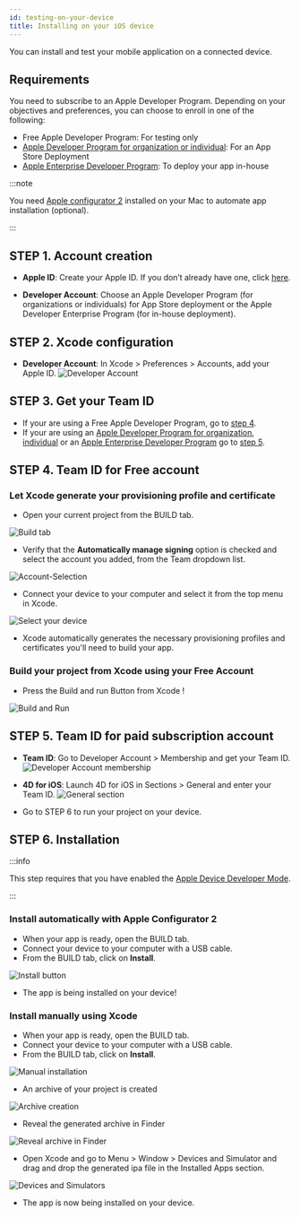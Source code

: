 ```yaml
---
id: testing-on-your-device
title: Installing on your iOS device
---
```


You can install and test your mobile application on a connected device. 


## Requirements

You need to subscribe to an Apple Developer Program. Depending on your objectives and preferences, you can choose to enroll in one of the following:

* Free Apple Developer Program: For testing only
* [Apple Developer Program for organization or individual](https://developer.apple.com/programs/enroll/): For an App Store Deployment
* [Apple Enterprise Developer Program](https://developer.apple.com/programs/enterprise/): To deploy your app in-house


:::note

You need [Apple configurator 2](https://itunes.apple.com/us/app/apple-configurator-2/id1037126344) installed on your Mac to automate app installation (optional).

:::


## STEP 1. Account creation

* **Apple ID**: Create your Apple ID. If you don’t already have one, click [here](https://appleid.apple.com/account#!&page=create).  

* **Developer Account**: Choose an Apple Developer Program (for organizations or individuals) for App Store deployment or the Apple Developer Enterprise Program (for in-house deployment).

## STEP 2. Xcode configuration

* **Developer Account**: In Xcode > Preferences > Accounts, add your Apple ID.
![Developer Account](img/Developer-Account-4D-for-iOS.png) 

## STEP 3. Get your Team ID

* If your are using a Free Apple Developer Program, go to [step 4](#step-4-team-id-for-free-account).
* If your are using an [Apple Developer Program for organization](../tutorials/developer-program/register-apple-developer-program-organization), [individual](../tutorials/developer-program/register-apple-developer-program-individual) or an [Apple Enterprise Developer Program](../tutorials/developer-program/register-apple-developer-enterprise-program) go to [step 5](#step-5-team-id-for-paid-subscription-account).

## STEP 4. Team ID for Free account

### Let Xcode generate your provisioning profile and certificate  

* Open your current project from the BUILD tab.

![Build tab](img/Open-your-project-Xcode-4D-for-iOS.png) 

* Verify that the **Automatically manage signing** option is checked and select the account you added, from the Team dropdown list.

![Account-Selection](img/account-Selection-Free-Account.png) 

* Connect your device to your computer and select it from the top menu in Xcode.

![Select your device](img/select-device-Free-Account.png) 

* Xcode automatically generates the necessary provisioning profiles and certificates you'll need to build your app.

### Build your project from Xcode using your Free Account

* Press the Build and run Button from Xcode !

![Build and Run](img/Build-Run-Free-Account.png) 

## STEP 5. Team ID for paid subscription account

* **Team ID**: Go to Developer Account > Membership and get your Team ID.
![Developer Account membership](img/Team-ID-4D-for-iOS.png) 

* **4D for iOS**: Launch 4D for iOS in Sections > General and enter your Team ID.
![General section](img/Team-ID-General-Section-4D-for-iOS.png) 

* Go to STEP 6 to run your project on your device.

## STEP 6. Installation


:::info

This step requires that you have enabled the [Apple Device Developer Mode](../getting-started/requirements.md#apple-device-developer-mode).

:::

### Install automatically with Apple Configurator 2

* When your app is ready, open the BUILD tab.
* Connect your device to your computer with a USB cable.
* From the BUILD tab, click on **Install**.

![Install button](img/Install-button-build-tab-4D-for-iOS.png) 

* The app is being installed on your device!

### Install manually using Xcode

* When your app is ready, open the BUILD tab.
* Connect your device to your computer with a USB cable.
* From the BUILD tab, click on **Install**.

![Manual installation](img/Manual-installation-4D-for-iOS.png) 

* An archive of your project is created

![Archive creation](img/Archive-creation.png) 

* Reveal the generated archive in Finder

![Reveal archive in Finder](img/Reveal-archive-in-Finder.png) 

* Open Xcode and go to Menu > Window > Devices and Simulator and drag and drop the generated ipa file in the Installed Apps section.

![Devices and Simulators](img/Devices-and-Simulators-4D-for-iOS.png) 

* The app is now being installed on your device.





